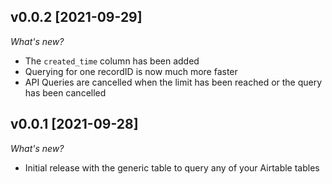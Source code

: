 ## v0.0.2 [2021-09-29]

_What's new?_

- The `created_time` column has been added
- Querying for one recordID is now much more faster
- API Queries are cancelled when the limit has been reached or the query has been cancelled

## v0.0.1 [2021-09-28]

_What's new?_

- Initial release with the generic table to query any of your Airtable tables

